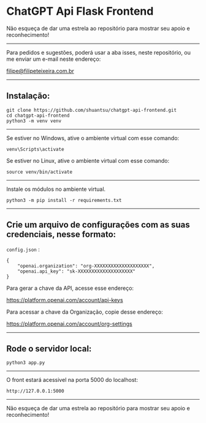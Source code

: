 # ChatGPT Api Flask Frontend

Não esqueça de dar uma estrela ao repositório para mostrar seu apoio e reconhecimento!

---

Para pedidos e sugestões, poderá usar a aba isses, neste repositório, ou me enviar um e-mail neste endereço:

filipe@filipeteixeira.com.br

---

## Instalação:

```
git clone https://github.com/shuantsu/chatgpt-api-frontend.git
cd chatgpt-api-frontend
python3 -m venv venv
```

---

Se estiver no Windows, ative o ambiente virtual com esse comando:
```
venv\Scripts\activate
```
Se estiver no Linux, ative o ambiente virtual com esse comando:
```
source venv/bin/activate
```

---

Instale os módulos no ambiente virtual.

```
python3 -m pip install -r requirements.txt
```

---

## Crie um arquivo de configurações com as suas credenciais, nesse formato:

`config.json` :
```
{
    "openai.organization": "org-XXXXXXXXXXXXXXXXXXXX",
    "openai.api_key": "sk-XXXXXXXXXXXXXXXXXXXX"
}
```


Para gerar a chave da API, acesse esse endereço:

https://platform.openai.com/account/api-keys

Para acessar a chave da Organização, copie desse endereço:

https://platform.openai.com/account/org-settings

---
## Rode o servidor local:
```
python3 app.py
```
---
O front estará acessivel na porta 5000 do localhost:

`http://127.0.0.1:5000`

---

Não esqueça de dar uma estrela ao repositório para mostrar seu apoio e reconhecimento!